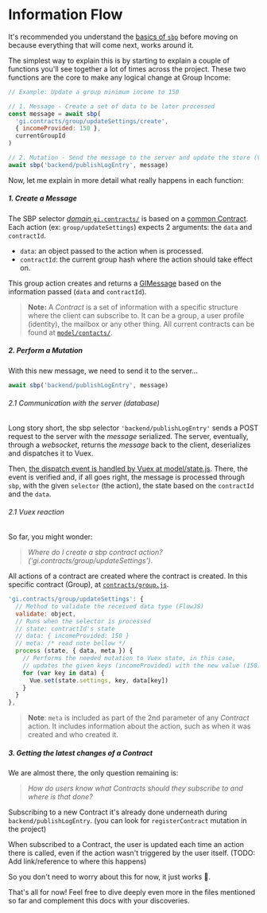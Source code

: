 # Information Flow

It's recommended you understand the [basics of `sbp`](Style-Guide.md#sbp) before moving on because everything that will come next, works around it.

The simplest way to explain this is by starting to explain a couple of functions you'll see together a lot of times across the project. These two functions are the core to make any logical change at Group Income:

```js
// Example: Update a group minimum income to 150

// 1. Message - Create a set of data to be later processed
const message = await sbp(
  'gi.contracts/group/updateSettings/create',
  { incomeProvided: 150 },
  currentGroupId
)

// 2. Mutation - Send the message to the server and update the store (Vuex) accordingly
await sbp('backend/publishLogEntry', message)
```

Now, let me explain in more detail what really happens in each function:

##### 1. Create a Message

The SBP selector [_domain_ `gi.contracts/`](../frontend/model/contracts/group.js) is based on a [common Contract](../frontend/model/Contract.js). Each action (ex: `group/updateSettings`) expects 2 arguments: the `data` and `contractId`.
- `data`: an object passed to the action when is processed.
- `contractId`: the current group hash where the action should take effect on.

This group action creates and returns a [GIMessage](../shared/GIMessage.js) based on the information passed (`data` and `contractId`).

> **Note:** A _Contract_ is a set of information with a specific structure where the client can subscribe to. It can be a group, a user profile (identity), the mailbox or any other thing. All current contracts can be found at [`model/contacts/`](../frontend/model/contracts/group.js).

##### 2. Perform a Mutation

With this new message, we need to send it to the server...

```js
await sbp('backend/publishLogEntry', message)
```

###### 2.1 Communication with the server (database)

Long story short, the sbp selector `'backend/publishLogEntry'` sends a POST request to the server with the _message_ serialized. The server, eventually, through a _websocket_, returns the _message_ back to the client, deserializes and dispatches it to Vuex.

Then, [the dispatch event is handled by Vuex at model/state.js](../frontend/model/state.js#L302). There, the event is verified and, if all goes right, the message is processed through `sbp`, with the given `selector` (the action), the state based on the `contractId` and the `data`.

###### 2.1 Vuex reaction

So far, you might wonder:

> _Where do I create a sbp contract action? ('gi.contracts/group/updateSettings')_.

All actions of a contract are created where the contract is created. In this specific contract (Group), at [`contracts/group.js`](../frontend/model/contracts/group.js).

```js
'gi.contracts/group/updateSettings': {
  // Method to validate the received data type (FlowJS)
  validate: object,
  // Runs when the selector is processed
  // state: contractId's state
  // data: { incomeProvided: 150 }
  // meta: /* read note bellow */
  process (state, { data, meta }) {
    // Performs the needed mutation to Vuex state, in this case,
    // updates the given keys (incomeProvided) with the new value (150).
    for (var key in data) {
      Vue.set(state.settings, key, data[key])
    }
  }
},
```

> **Note**: `meta` is included as part of the 2nd parameter of any _Contract_ action. It includes information about the action, such as when it was created and who created it.

##### 3. Getting the latest changes of a _Contract_

We are almost there, the only question remaining is:

> _How do users know what Contracts should they subscribe to and where is that done?_

Subscribing to a new Contract it's already done underneath during `backend/publishLogEntry`. (you can look for `registerContract` mutation in the project)

When subscribed to a Contract, the user is updated each time an action there is called, even if the action wasn't triggered by the user itself. (TODO: Add link/reference to where this happens)

So you don't need to worry about this for now, it just works 🔮.


That's all for now! Feel free to dive deeply even more in the files mentioned so far and complement this docs with your discoveries.
